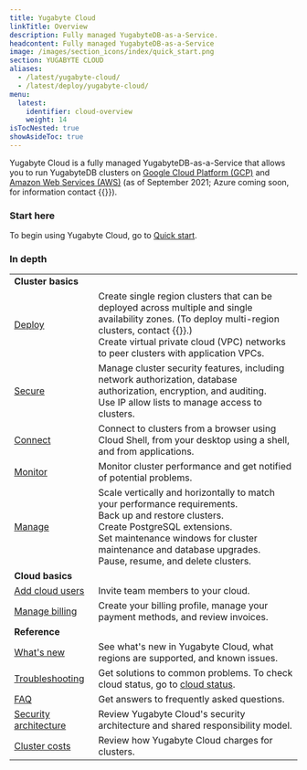 ```yaml
---
title: Yugabyte Cloud
linkTitle: Overview
description: Fully managed YugabyteDB-as-a-Service.
headcontent: Fully managed YugabyteDB-as-a-Service
image: /images/section_icons/index/quick_start.png
section: YUGABYTE CLOUD
aliases:
  - /latest/yugabyte-cloud/
  - /latest/deploy/yugabyte-cloud/
menu:
  latest:
    identifier: cloud-overview
    weight: 14
isTocNested: true
showAsideToc: true
---
```


Yugabyte Cloud is a fully managed YugabyteDB-as-a-Service that allows you to run YugabyteDB clusters on <a href="https://cloud.google.com/">Google Cloud Platform (GCP)</a> and <a href="https://aws.amazon.com/">Amazon Web Services (AWS)</a> (as of September 2021; Azure coming soon, for information contact {{<support-cloud>}}).

### Start here

To begin using Yugabyte Cloud, go to [Quick start](../cloud-quickstart/).

### In depth

|  | |
| :--- | :--- |
| **Cluster basics** |  |
| [Deploy](../cloud-basics/) | Create single region clusters that can be deployed across multiple and single availability zones. (To deploy multi-region clusters, contact {{<support-cloud>}}.)<br>Create virtual private cloud (VPC) networks to peer clusters with application VPCs.
| [Secure](../cloud-secure-clusters/) | Manage cluster security features, including network authorization, database authorization, encryption, and auditing.<br> Use IP allow lists to manage access to clusters. |
| [Connect](../cloud-connect/) | Connect to clusters from a browser using Cloud Shell, from your desktop using a shell, and from applications. |
| [Monitor](../cloud-monitor/) | Monitor cluster performance and get notified of potential problems. |
| [Manage](../cloud-clusters/) | Scale vertically and horizontally to match your performance requirements.<br>Back up and restore clusters.<br>Create PostgreSQL extensions.<br>Set maintenance windows for cluster maintenance and database upgrades.<br>Pause, resume, and delete clusters. |
| **Cloud basics** | |
| [Add cloud users](../cloud-admin/manage-access/) | Invite team members to your cloud. |
| [Manage billing](../cloud-admin/cloud-billing-profile/) | Create your billing profile, manage your payment methods, and review invoices. |
| **Reference** | |
| [What's new](../release-notes/) | See what's new in Yugabyte Cloud, what regions are supported, and known issues. |
| [Troubleshooting](../cloud-troubleshoot/) | Get solutions to common problems. To check cloud status, go to [cloud status](https://status.yugabyte.cloud/). |
| [FAQ](../cloud-faq/) | Get answers to frequently asked questions. |
| [Security architecture](../cloud-security/) | Review Yugabyte Cloud's security architecture and shared responsibility model. |
| [Cluster costs](../cloud-admin/cloud-billing-costs/) | Review how Yugabyte Cloud charges for clusters. |
